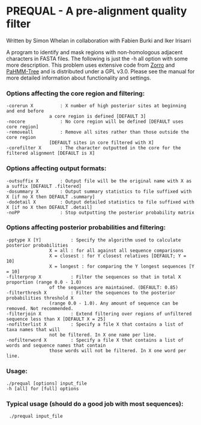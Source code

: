 # PREQUAL - A pre-alignment quality filter
Written by Simon Whelan in collaboration with Fabien Burki and Iker Irisarri

A program to identify and mask regions with non-homologous adjacent characters in FASTA files. The following is just the -h all option with some more description. This problem uses extensive code from [Zorro](https://phylogenomics.me/software/zorro/) and [PaHMM-Tree](https://github.com/marbogusz/paHMM-Tree) and is distributed under a GPL v3.0. Please see the manual for more detailed information about functionality and settings.

### Options affecting the core region and filtering:
	-corerun X       	: X number of high posterior sites at beginning and end before 
					a core region is defined [DEFAULT 3]
	-nocore          	: No core region will be defined [DEFAULT uses core region]
	-removeall       	: Remove all sites rather than those outside the core region 
					[DEFAULT sites in core filtered with X]
	-corefilter X    	: The character outputted in the core for the  filtered alignment [DEFAULT is X]

### Options affecting output formats:
	-outsuffix X     	: Output file will be the original name with X as a suffix [DEFAULT .filtered]
	-dosummary X     	: Output summary statistics to file suffixed with X [if no X then DEFAULT .summary]
	-dodetail X      	: Output detailed statistics to file suffixed with X [if no X then DEFAULT .detail]
	-noPP            	: Stop outputting the posterior probability matrix

### Options affecting posterior probabilities and filtering:
	-pptype X [Y]       	: Specify the algorithm used to calculate posterior probabilities
					X = all : for all against all sequence comparisons
					X = closest : for Y closest relatives [DEFAULT; Y = 10]
					X = longest : for comparing the Y longest sequences [Y = 10]
	-filterprop X       	: Filter the sequences so that in total X proportion (range 0.0 - 1.0) 
					of the sequences are maintained. (DEFAULT: 0.85)
	-filterthresh X     	: Filter the sequences to the posterior probabilities threshold X 
					(range 0.0 - 1.0). Any amount of sequence can be removed. Not recommended.
	-filterjoin X       	: Extend filtering over regions of unfiltered sequence less than X [DEFAULT X = 25]
	-nofilterlist X     	: Specify a file X that contains a list of taxa names that will 
					not be filtered. In X one name per line.
	-nofilterword X     	: Specify a file X that contains a list of words and sequence names that contain 
					those words will not be filtered. In X one word per line.

### Usage:
	./prequal [options] input_file
	-h [all] for [full] options

### Typical usage (should do a good job with most sequences):
	 ./prequal input_file

		
